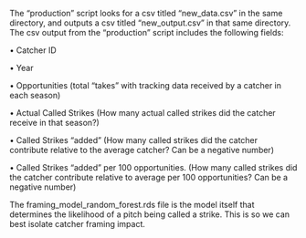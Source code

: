 The “production” script looks for a csv titled “new_data.csv” in the same directory, and outputs a csv titled “new_output.csv” in that same directory. 
The csv output from the “production” script includes the following fields:

•	Catcher ID

•	Year

•	Opportunities (total “takes” with tracking data received by a catcher in each season)

•	Actual Called Strikes (How many actual called strikes did the catcher receive in that season?)

•	Called Strikes “added” (How many called strikes did the catcher contribute relative to the average catcher? Can be a negative number)

•	Called Strikes “added” per 100 opportunities. (How many called strikes did the catcher contribute relative to average per 100 opportunities? Can be a negative number)

The framing_model_random_forest.rds file is the model itself that determines the likelihood of a pitch being called a strike. This is so we can best isolate catcher framing impact.
